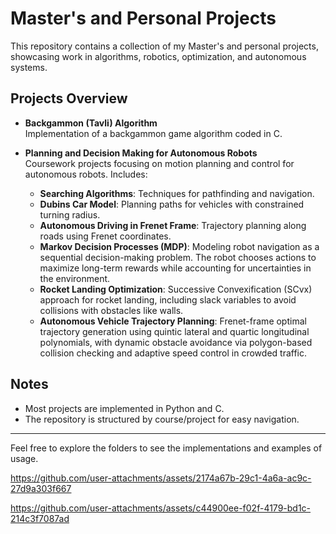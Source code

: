 # Master's and Personal Projects

This repository contains a collection of my Master's and personal projects, showcasing work in algorithms, robotics, optimization, and autonomous systems.  

## Projects Overview

- **Backgammon (Tavli) Algorithm**  
  Implementation of a backgammon game algorithm coded in C.  

- **Planning and Decision Making for Autonomous Robots**  
  Coursework projects focusing on motion planning and control for autonomous robots. Includes:
  - **Searching Algorithms**: Techniques for pathfinding and navigation.
  - **Dubins Car Model**: Planning paths for vehicles with constrained turning radius.
  - **Autonomous Driving in Frenet Frame**: Trajectory planning along roads using Frenet coordinates.
  - **Markov Decision Processes (MDP)**: Modeling robot navigation as a sequential decision-making problem. The robot chooses actions to maximize long-term rewards while accounting for uncertainties in the environment.
  - **Rocket Landing Optimization**: Successive Convexification (SCvx) approach for rocket landing, including slack variables to avoid collisions with obstacles like walls.
  - **Autonomous Vehicle Trajectory Planning**: Frenet-frame optimal trajectory generation using quintic lateral and quartic longitudinal polynomials, with dynamic obstacle avoidance via polygon-based collision checking and adaptive speed control in crowded traffic.

## Notes

- Most projects are implemented in Python and C.
- The repository is structured by course/project for easy navigation.

---

Feel free to explore the folders to see the implementations and examples of usage.



https://github.com/user-attachments/assets/2174a67b-29c1-4a6a-ac9c-27d9a303f667


https://github.com/user-attachments/assets/c44900ee-f02f-4179-bd1c-214c3f7087ad



